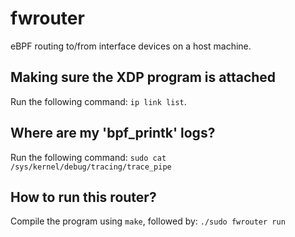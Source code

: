 # fwrouter
eBPF routing to/from interface devices on a host machine.

## Making sure the XDP program is attached
Run the following command: `ip link list`.

## Where are my 'bpf_printk' logs?
Run the following command: `sudo cat /sys/kernel/debug/tracing/trace_pipe`

## How to run this router?
Compile the program using `make`, followed by: `./sudo fwrouter run`
